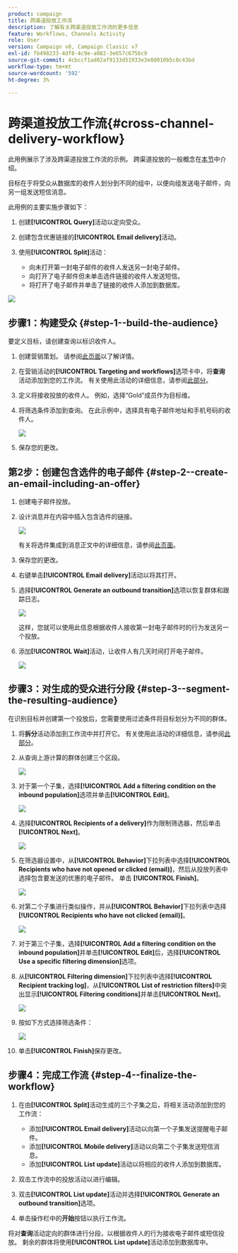 ```yaml
---
product: campaign
title: 跨渠道投放工作流
description: 了解有关跨渠道投放工作流的更多信息
feature: Workflows, Channels Activity
role: User
version: Campaign v8, Campaign Classic v7
exl-id: fb498233-4df8-4c9e-a082-3e657c6756c9
source-git-commit: 4cbccf1ad02af9133d51933e3e0d010b5c8c43bd
workflow-type: tm+mt
source-wordcount: '592'
ht-degree: 3%

---
```


# 跨渠道投放工作流{#cross-channel-delivery-workflow}

此用例展示了涉及跨渠道投放工作流的示例。 跨渠道投放的一般概念在[本节](cross-channel-deliveries.md)中介绍。

目标在于将受众从数据库的收件人划分到不同的组中，以便向组发送电子邮件，向另一组发送短信消息。

此用例的主要实施步骤如下：

1. 创建&#x200B;**[!UICONTROL Query]**&#x200B;活动以定向受众。
1. 创建包含优惠链接的&#x200B;**[!UICONTROL Email delivery]**&#x200B;活动。
1. 使用&#x200B;**[!UICONTROL Split]**&#x200B;活动：

   * 向未打开第一封电子邮件的收件人发送另一封电子邮件。
   * 向打开了电子邮件但未单击选件链接的收件人发送短信。
   * 将打开了电子邮件并单击了链接的收件人添加到数据库。

![](assets/wkf_cross-channel_7.png)

## 步骤1：构建受众 {#step-1--build-the-audience}

要定义目标，请创建查询以标识收件人。

1. 创建营销策划。 请参阅[此页面](../campaigns/marketing-campaign-create.md)以了解详情。
1. 在营销活动的&#x200B;**[!UICONTROL Targeting and workflows]**&#x200B;选项卡中，将&#x200B;**查询**&#x200B;活动添加到您的工作流。 有关使用此活动的详细信息，请参阅[此部分](query.md)。
1. 定义将接收投放的收件人。 例如，选择“Gold”成员作为目标维。
1. 将筛选条件添加到查询。 在此示例中，选择具有电子邮件地址和手机号码的收件人。

   ![](assets/wkf_cross-channel_3.png)

1. 保存您的更改。

## 第2步：创建包含选件的电子邮件 {#step-2--create-an-email-including-an-offer}

1. 创建电子邮件投放。
1. 设计消息并在内容中插入包含选件的链接。

   ![](assets/wkf_cross-channel_1.png)

   有关将选件集成到消息正文中的详细信息，请参阅[此页面](../../v8/send/email.md)。

1. 保存您的更改。
1. 右键单击&#x200B;**[!UICONTROL Email delivery]**&#x200B;活动以将其打开。
1. 选择&#x200B;**[!UICONTROL Generate an outbound transition]**&#x200B;选项以恢复群体和跟踪日志。

   ![](assets/wkf_cross-channel_2.png)

   这样，您就可以使用此信息根据收件人接收第一封电子邮件时的行为发送另一个投放。

1. 添加&#x200B;**[!UICONTROL Wait]**&#x200B;活动，让收件人有几天时间打开电子邮件。

   ![](assets/wkf_cross-channel_4.png)

## 步骤3：对生成的受众进行分段 {#step-3--segment-the-resulting-audience}

在识别目标并创建第一个投放后，您需要使用过滤条件将目标划分为不同的群体。

1. 将&#x200B;**拆分**&#x200B;活动添加到工作流中并打开它。 有关使用此活动的详细信息，请参阅[此部分](split.md)。
1. 从查询上游计算的群体创建三个区段。

   ![](assets/wkf_cross-channel_6.png)

1. 对于第一个子集，选择&#x200B;**[!UICONTROL Add a filtering condition on the inbound population]**&#x200B;选项并单击&#x200B;**[!UICONTROL Edit]**。

   ![](assets/wkf_cross-channel_8.png)

1. 选择&#x200B;**[!UICONTROL Recipients of a delivery]**&#x200B;作为限制筛选器，然后单击&#x200B;**[!UICONTROL Next]**。

   ![](assets/wkf_cross-channel_9.png)

1. 在筛选器设置中，从&#x200B;**[!UICONTROL Behavior]**&#x200B;下拉列表中选择&#x200B;**[!UICONTROL Recipients who have not opened or clicked (email)]**，然后从投放列表中选择包含要发送的优惠的电子邮件。 单击 **[!UICONTROL Finish]**。

   ![](assets/wkf_cross-channel_10.png)

1. 对第二个子集进行类似操作，并从&#x200B;**[!UICONTROL Behavior]**&#x200B;下拉列表中选择&#x200B;**[!UICONTROL Recipients who have not clicked (email)]**。

   ![](assets/wkf_cross-channel_11.png)

1. 对于第三个子集，选择&#x200B;**[!UICONTROL Add a filtering condition on the inbound population]**&#x200B;并单击&#x200B;**[!UICONTROL Edit]**&#x200B;后，选择&#x200B;**[!UICONTROL Use a specific filtering dimension]**&#x200B;选项。
1. 从&#x200B;**[!UICONTROL Filtering dimension]**&#x200B;下拉列表中选择&#x200B;**[!UICONTROL Recipient tracking log]**，从&#x200B;**[!UICONTROL List of restriction filters]**&#x200B;中突出显示&#x200B;**[!UICONTROL Filtering conditions]**&#x200B;并单击&#x200B;**[!UICONTROL Next]**。

   ![](assets/wkf_cross-channel_12.png)

1. 按如下方式选择筛选条件：

   ![](assets/wkf_cross-channel_13.png)

1. 单击&#x200B;**[!UICONTROL Finish]**&#x200B;保存更改。

## 步骤4：完成工作流 {#step-4--finalize-the-workflow}

1. 在由&#x200B;**[!UICONTROL Split]**&#x200B;活动生成的三个子集之后，将相关活动添加到您的工作流：

   * 添加&#x200B;**[!UICONTROL Email delivery]**&#x200B;活动以向第一个子集发送提醒电子邮件。
   * 添加&#x200B;**[!UICONTROL Mobile delivery]**&#x200B;活动以向第二个子集发送短信消息。
   * 添加&#x200B;**[!UICONTROL List update]**&#x200B;活动以将相应的收件人添加到数据库。

1. 双击工作流中的投放活动以进行编辑。
1. 双击&#x200B;**[!UICONTROL List update]**&#x200B;活动并选择&#x200B;**[!UICONTROL Generate an outbound transition]**&#x200B;选项。
1. 单击操作栏中的&#x200B;**开始**&#x200B;按钮以执行工作流。

将对&#x200B;**查询**&#x200B;活动定向的群体进行分段，以根据收件人的行为接收电子邮件或短信投放。 剩余的群体将使用&#x200B;**[!UICONTROL List update]**&#x200B;活动添加到数据库中。
